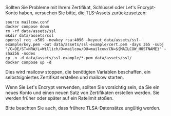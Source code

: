 Sollten Sie Probleme mit Ihrem Zertifikat, Schlüssel oder Let's Encrypt-Konto haben, versuchen Sie bitte, die TLS-Assets zurückzusetzen:

```
source mailcow.conf
docker compose down
rm -rf data/assets/ssl
mkdir data/assets/ssl
openssl req -x509 -newkey rsa:4096 -keyout data/assets/ssl-example/key.pem -out data/assets/ssl-example/cert.pem -days 365 -subj "/C=DE/ST=NRW/L=Willich/O=mailcow/OU=mailcow/CN=${MAILCOW_HOSTNAME}" -sha256 -nodes
cp -n -d data/assets/ssl-example/*.pem data/assets/ssl/
docker compose up -d
```

Dies wird mailcow stoppen, die benötigten Variablen beschaffen, ein selbstsigniertes Zertifikat erstellen und mailcow starten.

Wenn Sie Let's Encrypt verwenden, sollten Sie vorsichtig sein, da Sie ein neues Konto und einen neuen Satz von Zertifikaten erstellen werden. Sie werden früher oder später auf ein Ratelimit stoßen.

Bitte beachten Sie auch, dass frühere TLSA-Datensätze ungültig werden.